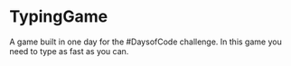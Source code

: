 # TypingGame
A game built in one day for the #DaysofCode challenge. In this game you need to type as fast as you can.

